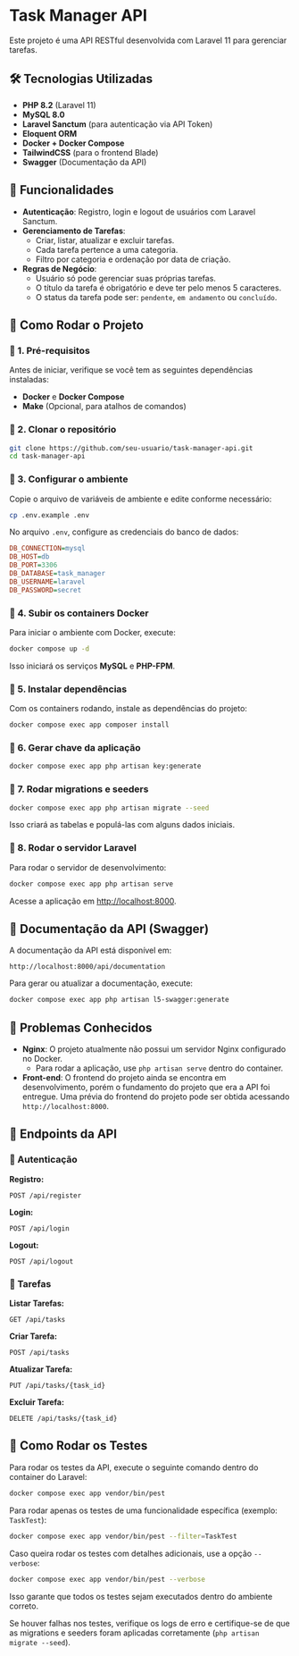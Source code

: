 # Task Manager API

Este projeto é uma API RESTful desenvolvida com Laravel 11 para gerenciar tarefas.

## 🛠 Tecnologias Utilizadas
- **PHP 8.2** (Laravel 11)
- **MySQL 8.0**
- **Laravel Sanctum** (para autenticação via API Token)
- **Eloquent ORM**
- **Docker + Docker Compose**
- **TailwindCSS** (para o frontend Blade)
- **Swagger** (Documentação da API)

## 📌 Funcionalidades
- **Autenticação**: Registro, login e logout de usuários com Laravel Sanctum.
- **Gerenciamento de Tarefas**:
  - Criar, listar, atualizar e excluir tarefas.
  - Cada tarefa pertence a uma categoria.
  - Filtro por categoria e ordenação por data de criação.
- **Regras de Negócio**:
  - Usuário só pode gerenciar suas próprias tarefas.
  - O título da tarefa é obrigatório e deve ter pelo menos 5 caracteres.
  - O status da tarefa pode ser: `pendente`, `em andamento` ou `concluído`.

## 🚀 Como Rodar o Projeto

### 🔹 1. Pré-requisitos
Antes de iniciar, verifique se você tem as seguintes dependências instaladas:
- **Docker** e **Docker Compose**
- **Make** (Opcional, para atalhos de comandos)

### 🔹 2. Clonar o repositório
```bash
git clone https://github.com/seu-usuario/task-manager-api.git
cd task-manager-api
```

### 🔹 3. Configurar o ambiente
Copie o arquivo de variáveis de ambiente e edite conforme necessário:
```bash
cp .env.example .env
```

No arquivo `.env`, configure as credenciais do banco de dados:
```ini
DB_CONNECTION=mysql
DB_HOST=db
DB_PORT=3306
DB_DATABASE=task_manager
DB_USERNAME=laravel
DB_PASSWORD=secret
```

### 🔹 4. Subir os containers Docker
Para iniciar o ambiente com Docker, execute:
```bash
docker compose up -d
```
Isso iniciará os serviços **MySQL** e **PHP-FPM**.

### 🔹 5. Instalar dependências
Com os containers rodando, instale as dependências do projeto:
```bash
docker compose exec app composer install
```

### 🔹 6. Gerar chave da aplicação
```bash
docker compose exec app php artisan key:generate
```

### 🔹 7. Rodar migrations e seeders
```bash
docker compose exec app php artisan migrate --seed
```
Isso criará as tabelas e populá-las com alguns dados iniciais.

### 🔹 8. Rodar o servidor Laravel
Para rodar o servidor de desenvolvimento:
```bash
docker compose exec app php artisan serve
```
Acesse a aplicação em [http://localhost:8000](http://localhost:8000).


## 📝 Documentação da API (Swagger)
A documentação da API está disponível em:
```
http://localhost:8000/api/documentation
```

Para gerar ou atualizar a documentação, execute:
```bash
docker compose exec app php artisan l5-swagger:generate
```


## 🚧 Problemas Conhecidos
- **Nginx**: O projeto atualmente não possui um servidor Nginx configurado no Docker.
  - Para rodar a aplicação, use `php artisan serve` dentro do container.
- **Front-end**: O frontend do projeto ainda se encontra em desenvolvimento, porém o fundamento do projeto que era a API foi entregue. Uma prévia do frontend do projeto pode ser obtida acessando `http://localhost:8000`.

## 📌 Endpoints da API
### 🔹 Autenticação
**Registro:**
```http
POST /api/register
```
**Login:**
```http
POST /api/login
```
**Logout:**
```http
POST /api/logout
```

### 🔹 Tarefas
**Listar Tarefas:**
```http
GET /api/tasks
```
**Criar Tarefa:**
```http
POST /api/tasks
```
**Atualizar Tarefa:**
```http
PUT /api/tasks/{task_id}
```
**Excluir Tarefa:**
```http
DELETE /api/tasks/{task_id}
```


## 🔧 Como Rodar os Testes
Para rodar os testes da API, execute o seguinte comando dentro do container do Laravel:

```bash
docker compose exec app vendor/bin/pest
```

Para rodar apenas os testes de uma funcionalidade específica (exemplo: `TaskTest`):
```bash
docker compose exec app vendor/bin/pest --filter=TaskTest
```

Caso queira rodar os testes com detalhes adicionais, use a opção `--verbose`:
```bash
docker compose exec app vendor/bin/pest --verbose
```

Isso garante que todos os testes sejam executados dentro do ambiente correto.

Se houver falhas nos testes, verifique os logs de erro e certifique-se de que as migrations e seeders foram aplicadas corretamente (`php artisan migrate --seed`).


